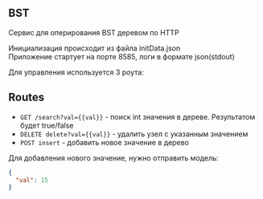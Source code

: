 ## BST
Сервис для оперирования BST деревом по HTTP

Инициализация происходит из файла initData.json  
Приложение стартует на порте 8585, логи в формате json(stdout)

Для управления используется 3 роута:

## Routes 
+ ```GET /search?val={{val}}``` -  поиск int значения в дереве. Результатом будет true/false 
+ ```DELETE delete?val={{val}}``` -  удалить узел с указанным значением  
+ ```POST insert``` -  добавить новое значение в дерево   

Для добавления нового значение, нужно отправить модель:

 
```json
{
  "val": 15
}
```
